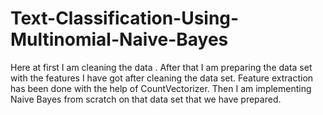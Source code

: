 # Text-Classification-Using-Multinomial-Naive-Bayes
Here at first I am cleaning the data . After that I am preparing the data set with the features I have got after cleaning the data set. Feature extraction has been done with the help of CountVectorizer. Then I am implementing Naive Bayes from scratch on that data set that we have prepared.

